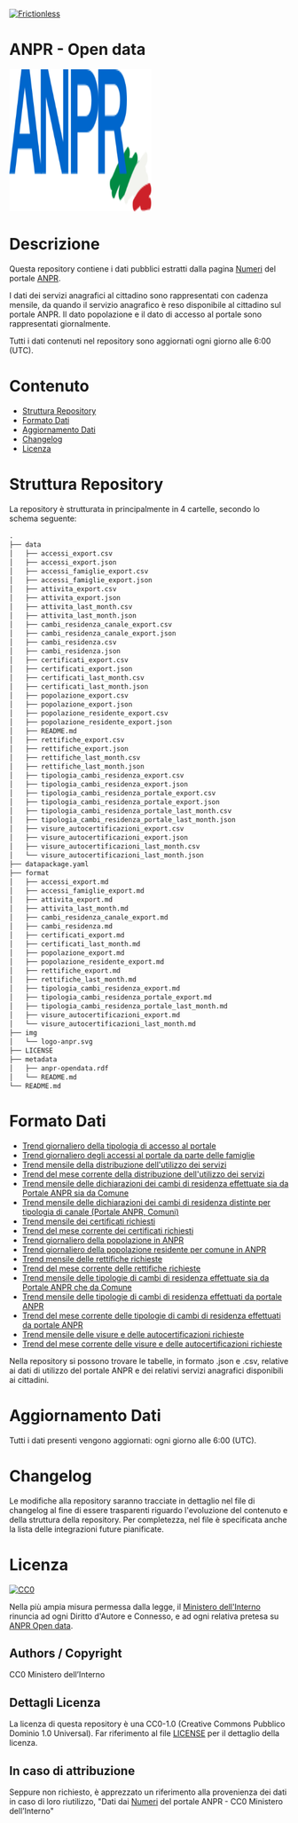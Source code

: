 [![Frictionless](https://github.com/italia/anpr-opendata/actions/workflows/frictionless.yaml/badge.svg)](https://repository.frictionlessdata.io/pages/dashboard.html?user=italia&repo=anpr-opendata&flow=frictionless)

# ANPR - Open data

<div align="left">
<img width="256" height="256" src="img/logo-anpr.svg">
</div>

# Descrizione

Questa repository contiene i dati pubblici estratti dalla pagina [Numeri](https://www.anagrafenazionale.interno.it/anpr/numeri/) del portale [ANPR](https://www.anagrafenazionale.interno.it/). 

I dati dei servizi anagrafici al cittadino sono rappresentati con cadenza mensile, da quando il servizio anagrafico è reso disponibile al cittadino sul portale ANPR.
Il dato popolazione e il dato di accesso al portale sono rappresentati giornalmente.

Tutti i dati contenuti nel repository sono aggiornati ogni giorno alle 6:00 (UTC).

# Contenuto

- [Struttura Repository](#struttura-repository)
- [Formato Dati](#formato-dati)
- [Aggiornamento Dati](#aggiornamento-dati)
- [Changelog](#changelog)
- [Licenza](#licenza)

# Struttura Repository

La repository è strutturata in principalmente in 4 cartelle, secondo lo schema seguente:

```
.
├── data
│   ├── accessi_export.csv
│   ├── accessi_export.json
│   ├── accessi_famiglie_export.csv
│   ├── accessi_famiglie_export.json
│   ├── attivita_export.csv
│   ├── attivita_export.json
│   ├── attivita_last_month.csv
│   ├── attivita_last_month.json
│   ├── cambi_residenza_canale_export.csv
│   ├── cambi_residenza_canale_export.json
│   ├── cambi_residenza.csv
│   ├── cambi_residenza.json
│   ├── certificati_export.csv
│   ├── certificati_export.json
│   ├── certificati_last_month.csv
│   ├── certificati_last_month.json
│   ├── popolazione_export.csv
│   ├── popolazione_export.json
│   ├── popolazione_residente_export.csv
│   ├── popolazione_residente_export.json
│   ├── README.md
│   ├── rettifiche_export.csv
│   ├── rettifiche_export.json
│   ├── rettifiche_last_month.csv
│   ├── rettifiche_last_month.json
│   ├── tipologia_cambi_residenza_export.csv
│   ├── tipologia_cambi_residenza_export.json
│   ├── tipologia_cambi_residenza_portale_export.csv
│   ├── tipologia_cambi_residenza_portale_export.json
│   ├── tipologia_cambi_residenza_portale_last_month.csv
│   ├── tipologia_cambi_residenza_portale_last_month.json
│   ├── visure_autocertificazioni_export.csv
│   ├── visure_autocertificazioni_export.json
│   ├── visure_autocertificazioni_last_month.csv
│   └── visure_autocertificazioni_last_month.json
├── datapackage.yaml
├── format
│   ├── accessi_export.md
│   ├── accessi_famiglie_export.md
│   ├── attivita_export.md
│   ├── attivita_last_month.md
│   ├── cambi_residenza_canale_export.md
│   ├── cambi_residenza.md
│   ├── certificati_export.md
│   ├── certificati_last_month.md
│   ├── popolazione_export.md
│   ├── popolazione_residente_export.md
│   ├── rettifiche_export.md
│   ├── rettifiche_last_month.md
│   ├── tipologia_cambi_residenza_export.md
│   ├── tipologia_cambi_residenza_portale_export.md
│   ├── tipologia_cambi_residenza_portale_last_month.md
│   ├── visure_autocertificazioni_export.md
│   └── visure_autocertificazioni_last_month.md
├── img
│   └── logo-anpr.svg
├── LICENSE
├── metadata
│   ├── anpr-opendata.rdf
│   └── README.md
└── README.md
```

# Formato Dati

- [Trend giornaliero della tipologia di accesso al portale](https://github.com/italia/anpr-opendata/blob/main/format/accessi_export.md)
- [Trend giornaliero degli accessi al portale da parte delle famiglie](https://github.com/italia/anpr-opendata/blob/main/format/accessi_famiglie_export.md)
- [Trend mensile della distribuzione dell'utilizzo dei servizi](https://github.com/italia/anpr-opendata/blob/main/format/attivita_export.md)
- [Trend del mese corrente della distribuzione dell'utilizzo dei servizi](https://github.com/italia/anpr-opendata/blob/main/format/attivita_last_month.md)
- [Trend mensile delle dichiarazioni dei cambi di residenza effettuate sia da Portale ANPR sia da Comune](https://github.com/italia/anpr-opendata/blob/main/format/cambi_residenza.md)
- [Trend mensile delle dichiarazioni dei cambi di residenza distinte per tipologia di canale (Portale ANPR, Comuni)](https://github.com/italia/anpr-opendata/blob/main/format/cambi_residenza_canale_export.md)
- [Trend mensile dei certificati richiesti](https://github.com/italia/anpr-opendata/blob/main/format/certificati_export.md)
- [Trend del mese corrente dei certificati richiesti](https://github.com/italia/anpr-opendata/blob/main/format/certificati_last_month.md)
- [Trend giornaliero della popolazione in ANPR](https://github.com/italia/anpr-opendata/blob/main/format/popolazione_export.md)
- [Trend giornaliero della popolazione residente per comune in ANPR](https://github.com/italia/anpr-opendata/blob/main/format/popolazione_residente_export.md)
- [Trend mensile delle rettifiche richieste](https://github.com/italia/anpr-opendata/blob/main/format/rettifiche_export.md)
- [Trend del mese corrente delle rettifiche richieste](https://github.com/italia/anpr-opendata/blob/main/format/rettifiche_last_month.md)
- [Trend mensile delle tipologie di cambi di residenza effettuate sia da Portale ANPR che da Comune](https://github.com/italia/anpr-opendata/blob/main/format/tipologia_cambi_residenza_export.md)
- [Trend mensile delle tipologie di cambi di residenza effettuati da portale ANPR](https://github.com/italia/anpr-opendata/blob/main/format/tipologia_cambi_residenza_portale_export.md)
- [Trend del mese corrente delle tipologie di cambi di residenza effettuati da portale ANPR](https://github.com/italia/anpr-opendata/blob/main/format/tipologia_cambi_residenza_portale_last_month.md)
- [Trend mensile delle visure e delle autocertificazioni richieste](https://github.com/italia/anpr-opendata/blob/main/format/visure_autocertificazioni_export.md)
- [Trend del mese corrente delle visure e delle autocertificazioni richieste](https://github.com/italia/anpr-opendata/blob/main/format/visure_autocertificazioni_last_month.md)

Nella repository si possono trovare le tabelle, in formato .json e .csv, relative ai dati di utilizzo del portale ANPR e dei relativi servizi anagrafici disponibili ai cittadini.

# Aggiornamento Dati

Tutti i dati presenti vengono aggiornati: ogni giorno alle 6:00 (UTC).

# Changelog

Le modifiche alla repository saranno tracciate in dettaglio nel file di changelog al fine di essere trasparenti riguardo l'evoluzione del contenuto e della struttura della repository. Per completezza, nel file è specificata anche la lista delle integrazioni future pianificate.

# Licenza 

<p xmlns:dct="http://purl.org/dc/terms/" xmlns:vcard="http://www.w3.org/2001/vcard-rdf/3.0#">
  <a rel="license"
     href="http://creativecommons.org/publicdomain/zero/1.0/">
    <img src="http://i.creativecommons.org/p/zero/1.0/88x31.png" style="border-style: none;" alt="CC0" />
  </a>
  <br />

Nella più ampia misura permessa dalla legge, il [Ministero dell'Interno](https://www.interno.gov.it/it) rinuncia ad ogni Diritto d'Autore e Connesso, e ad ogni relativa pretesa su [ANPR Open data](https://github.com/italia/anpr-opendata).

## Authors / Copyright

CC0 Ministero dell’Interno

## Dettagli Licenza

La licenza di questa repository è una CC0-1.0 (Creative Commons Pubblico Dominio 1.0 Universal).
Far riferimento al file [LICENSE](https://github.com/italia/anpr-opendata/blob/main/LICENSE) per il dettaglio della licenza.

## In caso di attribuzione

Seppure non richiesto, è apprezzato un riferimento alla provenienza dei dati in caso di loro riutilizzo, "Dati dai [Numeri](https://www.anagrafenazionale.interno.it/anpr/numeri/) del portale ANPR - CC0 Ministero dell’Interno"
